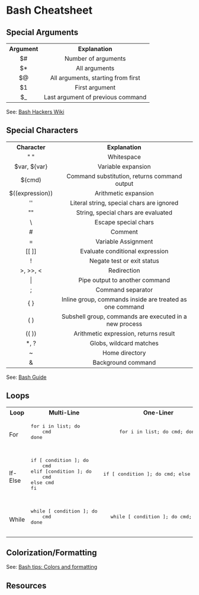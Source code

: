 # Bash Cheatsheet

## Special Arguments

<table style="text-align:center">
    <tr>
        <th>Argument</th>
        <th>Explanation</th>
    </tr>
    <tr>
        <td>
            $#
        </td>
        <td>
            Number of arguments
        </td>
    </tr>
    <tr>
        <td>
            $*
        </td>
        <td>
            All arguments
        </td>
    </tr>
    <tr>
        </tr>
        <td>
            $@
        </td>
        <td>
            All arguments, starting from first
        </td>
    </tr>
    <tr>
        </tr>
        <td>
            $1
        </td>
        <td>
            First argument
        </td>
    </tr>
    <tr>
        </tr>
        <td>
            $_
        </td>
        <td>
            Last argument of previous command
        </td>
    </tr>
</table>

See: [Bash Hackers Wiki](https://wiki.bash-hackers.org/syntax/shellvars#special_parameters_and_shell_variables)

## Special Characters

<table style="text-align:center">
    <tr>
        <th>Character</th>
        <th>Explanation</th>
    </tr>
    <tr>
        <td>
            " "
        </td>
        <td>
            Whitespace
        </td>
    </tr>
    <tr>
        <td>
            $var, ${var}
        </td>
        <td>
            Variable expansion
        </td>
    </tr>
    <tr>
        <td>
            $(cmd)
        </td>
        <td>
            Command substitution, returns command output
        </td>
    </tr>
    <tr>
        <td>
            $((expression))
        </td>
        <td>
            Arithmetic expansion
        </td>
    </tr>
    <tr>
        <td>
            ''
        </td>
        <td>
            Literal string, special chars are ignored
        </td>
    </tr>
    <tr>
        </tr>
        <td>
            ""
        </td>
        <td>
            String, special chars are evaluated
        </td>
    </tr>
    <tr>
        <td>
            \
        </td>
        <td>
            Escape special chars
        </td>
    </tr>
    <tr>
        <td>
            #
        </td>
        <td>
            Comment
        </td>
    </tr>
    <tr>
        <td>
            =
        </td>
        <td>
            Variable Assignment
        </td>
    </tr>
    <tr>
        <td>
            [[ ]]
        </td>
        <td>
            Evaluate conditional expression
        </td>
    </tr>
    <tr>
        <td>
            !
        </td>
        <td>
            Negate test or exit status
        </td>
    </tr>
    <tr>
        <td>
            >, >>, <
        </td>
        <td>
            Redirection
        </td>
    </tr>
    <tr>
        <td>
            |
        </td>
        <td>
            Pipe output to another command
        </td>
    </tr>
    <tr>
        <td>
            ;
        </td>
        <td>
            Command separator
        </td>
    </tr>
    <tr>
        <td>
            { }
        </td>
        <td>
            Inline group, commands inside are treated as one command
        </td>
    </tr>
    <tr>
        <td>
            ( )
        </td>
        <td>
            Subshell group, commands are executed in a new process
        </td>
    </tr>
    <tr>
        <td>
            (( ))
        </td>
        <td>
            Arithmetic expression, returns result
        </td>
    </tr>
    <tr>
        <td>
            *, ?
        </td>
        <td>
            Globs, wildcard matches
        </td>
    </tr>
    <tr>
        <td>
            ~
        </td>
        <td>
            Home directory
        </td>
    </tr>
    <tr>
        <td>
            &
        </td>
        <td>
            Background command
        </td>
    </tr>
</table>

See: [Bash Guide](http://mywiki.wooledge.org/BashGuide/SpecialCharacters)

## Loops

<table>
    <tr>
        <th>Loop</th>
        <th>Multi-Line</th>
        <th>One-Liner</th>
    </tr>
    <tr>
        <td>For</td>
        <td>
            <pre lang="bash">
for i in list; do
    cmd
done
            </pre>
        </td>
        <td>
            <pre lang="bash" style="text-align:center">
for i in list; do cmd; done
            </pre>
        </td>
    </tr>
    <tr>
        <td>If-Else</td>
        <td>
            <pre lang="bash">
if [ condition ]; do
    cmd
elif [condition ]; do
    cmd
else cmd
fi
            </pre>
        </td>
        <td>
            <pre lang="bash" style="text-align:center">
if [ condition ]; do cmd; else cmd; fi
            </pre>
        </td>
    </tr>
    <tr>
        <td>While</td>
        <td>
            <pre lang="bash">
while [ condition ]; do
    cmd
done
            </pre>
        </td>
        <td>
            <pre lang="bash" style="text-align:center">
while [ condition ]; do cmd; done
            </pre>
        </td>
    </tr>
</table>

## Colorization/Formatting

See: [Bash tips: Colors and formatting](https://misc.flogisoft.com/bash/tip_colors_and_formatting)

## Resources

[]()
[]()
